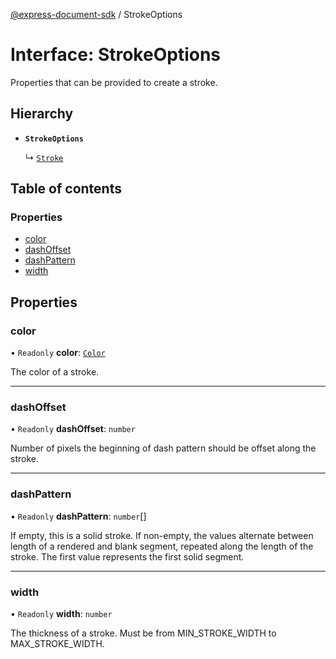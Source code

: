 [@express-document-sdk](../overview.md) / StrokeOptions

# Interface: StrokeOptions

Properties that can be provided to create a stroke.

## Hierarchy

- **`StrokeOptions`**

  ↳ [`Stroke`](Stroke.md)

## Table of contents

### Properties

- [color](StrokeOptions.md#color)
- [dashOffset](StrokeOptions.md#dashoffset)
- [dashPattern](StrokeOptions.md#dashpattern)
- [width](StrokeOptions.md#width)

## Properties

### color

• `Readonly` **color**: [`Color`](Color.md)

The color of a stroke.

___

### dashOffset

• `Readonly` **dashOffset**: `number`

Number of pixels the beginning of dash pattern should be offset along the stroke.

___

### dashPattern

• `Readonly` **dashPattern**: `number`[]

If empty, this is a solid stroke.
If non-empty, the values alternate between length of a rendered and blank segment,
repeated along the length of the stroke. The first value represents the first solid segment.

___

### width

• `Readonly` **width**: `number`

The thickness of a stroke. Must be from MIN_STROKE_WIDTH to MAX_STROKE_WIDTH.
